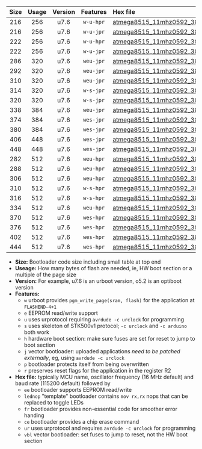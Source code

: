 |Size|Usage|Version|Features|Hex file|
|:-:|:-:|:-:|:-:|:--|
|216|256|u7.6|`w-u-hpr`|[atmega8515_11mhz0592_38400bps_ur.hex](https://raw.githubusercontent.com/stefanrueger/urboot/main/bootloaders/atmega8515/fcpu_11mhz0592/38400_bps/atmega8515_11mhz0592_38400bps_ur.hex)|
|216|256|u7.6|`w-u-jpr`|[atmega8515_11mhz0592_38400bps_ur_vbl.hex](https://raw.githubusercontent.com/stefanrueger/urboot/main/bootloaders/atmega8515/fcpu_11mhz0592/38400_bps/atmega8515_11mhz0592_38400bps_ur_vbl.hex)|
|222|256|u7.6|`w-u-hpr`|[atmega8515_11mhz0592_38400bps_lednop_ur.hex](https://raw.githubusercontent.com/stefanrueger/urboot/main/bootloaders/atmega8515/fcpu_11mhz0592/38400_bps/atmega8515_11mhz0592_38400bps_lednop_ur.hex)|
|222|256|u7.6|`w-u-jpr`|[atmega8515_11mhz0592_38400bps_lednop_ur_vbl.hex](https://raw.githubusercontent.com/stefanrueger/urboot/main/bootloaders/atmega8515/fcpu_11mhz0592/38400_bps/atmega8515_11mhz0592_38400bps_lednop_ur_vbl.hex)|
|286|320|u7.6|`weu-jpr`|[atmega8515_11mhz0592_38400bps_ee_ur_vbl.hex](https://raw.githubusercontent.com/stefanrueger/urboot/main/bootloaders/atmega8515/fcpu_11mhz0592/38400_bps/atmega8515_11mhz0592_38400bps_ee_ur_vbl.hex)|
|292|320|u7.6|`weu-jpr`|[atmega8515_11mhz0592_38400bps_ee_lednop_ur_vbl.hex](https://raw.githubusercontent.com/stefanrueger/urboot/main/bootloaders/atmega8515/fcpu_11mhz0592/38400_bps/atmega8515_11mhz0592_38400bps_ee_lednop_ur_vbl.hex)|
|310|320|u7.6|`weu-jpr`|[atmega8515_11mhz0592_38400bps_ee_lednop_fr_ur_vbl.hex](https://raw.githubusercontent.com/stefanrueger/urboot/main/bootloaders/atmega8515/fcpu_11mhz0592/38400_bps/atmega8515_11mhz0592_38400bps_ee_lednop_fr_ur_vbl.hex)|
|314|320|u7.6|`w-s-jpr`|[atmega8515_11mhz0592_38400bps_vbl.hex](https://raw.githubusercontent.com/stefanrueger/urboot/main/bootloaders/atmega8515/fcpu_11mhz0592/38400_bps/atmega8515_11mhz0592_38400bps_vbl.hex)|
|320|320|u7.6|`w-s-jpr`|[atmega8515_11mhz0592_38400bps_lednop_vbl.hex](https://raw.githubusercontent.com/stefanrueger/urboot/main/bootloaders/atmega8515/fcpu_11mhz0592/38400_bps/atmega8515_11mhz0592_38400bps_lednop_vbl.hex)|
|338|384|u7.6|`weu-jpr`|[atmega8515_11mhz0592_38400bps_ee_lednop_fr_ce_ur_vbl.hex](https://raw.githubusercontent.com/stefanrueger/urboot/main/bootloaders/atmega8515/fcpu_11mhz0592/38400_bps/atmega8515_11mhz0592_38400bps_ee_lednop_fr_ce_ur_vbl.hex)|
|374|384|u7.6|`wes-jpr`|[atmega8515_11mhz0592_38400bps_ee_vbl.hex](https://raw.githubusercontent.com/stefanrueger/urboot/main/bootloaders/atmega8515/fcpu_11mhz0592/38400_bps/atmega8515_11mhz0592_38400bps_ee_vbl.hex)|
|380|384|u7.6|`wes-jpr`|[atmega8515_11mhz0592_38400bps_ee_lednop_vbl.hex](https://raw.githubusercontent.com/stefanrueger/urboot/main/bootloaders/atmega8515/fcpu_11mhz0592/38400_bps/atmega8515_11mhz0592_38400bps_ee_lednop_vbl.hex)|
|406|448|u7.6|`wes-jpr`|[atmega8515_11mhz0592_38400bps_ee_lednop_fr_vbl.hex](https://raw.githubusercontent.com/stefanrueger/urboot/main/bootloaders/atmega8515/fcpu_11mhz0592/38400_bps/atmega8515_11mhz0592_38400bps_ee_lednop_fr_vbl.hex)|
|448|448|u7.6|`wes-jpr`|[atmega8515_11mhz0592_38400bps_ee_lednop_fr_ce_vbl.hex](https://raw.githubusercontent.com/stefanrueger/urboot/main/bootloaders/atmega8515/fcpu_11mhz0592/38400_bps/atmega8515_11mhz0592_38400bps_ee_lednop_fr_ce_vbl.hex)|
|282|512|u7.6|`weu-hpr`|[atmega8515_11mhz0592_38400bps_ee_ur.hex](https://raw.githubusercontent.com/stefanrueger/urboot/main/bootloaders/atmega8515/fcpu_11mhz0592/38400_bps/atmega8515_11mhz0592_38400bps_ee_ur.hex)|
|288|512|u7.6|`weu-hpr`|[atmega8515_11mhz0592_38400bps_ee_lednop_ur.hex](https://raw.githubusercontent.com/stefanrueger/urboot/main/bootloaders/atmega8515/fcpu_11mhz0592/38400_bps/atmega8515_11mhz0592_38400bps_ee_lednop_ur.hex)|
|306|512|u7.6|`weu-hpr`|[atmega8515_11mhz0592_38400bps_ee_lednop_fr_ur.hex](https://raw.githubusercontent.com/stefanrueger/urboot/main/bootloaders/atmega8515/fcpu_11mhz0592/38400_bps/atmega8515_11mhz0592_38400bps_ee_lednop_fr_ur.hex)|
|310|512|u7.6|`w-s-hpr`|[atmega8515_11mhz0592_38400bps.hex](https://raw.githubusercontent.com/stefanrueger/urboot/main/bootloaders/atmega8515/fcpu_11mhz0592/38400_bps/atmega8515_11mhz0592_38400bps.hex)|
|316|512|u7.6|`w-s-hpr`|[atmega8515_11mhz0592_38400bps_lednop.hex](https://raw.githubusercontent.com/stefanrueger/urboot/main/bootloaders/atmega8515/fcpu_11mhz0592/38400_bps/atmega8515_11mhz0592_38400bps_lednop.hex)|
|334|512|u7.6|`weu-hpr`|[atmega8515_11mhz0592_38400bps_ee_lednop_fr_ce_ur.hex](https://raw.githubusercontent.com/stefanrueger/urboot/main/bootloaders/atmega8515/fcpu_11mhz0592/38400_bps/atmega8515_11mhz0592_38400bps_ee_lednop_fr_ce_ur.hex)|
|370|512|u7.6|`wes-hpr`|[atmega8515_11mhz0592_38400bps_ee.hex](https://raw.githubusercontent.com/stefanrueger/urboot/main/bootloaders/atmega8515/fcpu_11mhz0592/38400_bps/atmega8515_11mhz0592_38400bps_ee.hex)|
|376|512|u7.6|`wes-hpr`|[atmega8515_11mhz0592_38400bps_ee_lednop.hex](https://raw.githubusercontent.com/stefanrueger/urboot/main/bootloaders/atmega8515/fcpu_11mhz0592/38400_bps/atmega8515_11mhz0592_38400bps_ee_lednop.hex)|
|402|512|u7.6|`wes-hpr`|[atmega8515_11mhz0592_38400bps_ee_lednop_fr.hex](https://raw.githubusercontent.com/stefanrueger/urboot/main/bootloaders/atmega8515/fcpu_11mhz0592/38400_bps/atmega8515_11mhz0592_38400bps_ee_lednop_fr.hex)|
|444|512|u7.6|`wes-hpr`|[atmega8515_11mhz0592_38400bps_ee_lednop_fr_ce.hex](https://raw.githubusercontent.com/stefanrueger/urboot/main/bootloaders/atmega8515/fcpu_11mhz0592/38400_bps/atmega8515_11mhz0592_38400bps_ee_lednop_fr_ce.hex)|

- **Size:** Bootloader code size including small table at top end
- **Useage:** How many bytes of flash are needed, ie, HW boot section or a multiple of the page size
- **Version:** For example, u7.6 is an urboot version, o5.2 is an optiboot version
- **Features:**
  + `w` urboot provides `pgm_write_page(sram, flash)` for the application at `FLASHEND-4+1`
  + `e` EEPROM read/write support
  + `u` uses urprotocol requiring `avrdude -c urclock` for programming
  + `s` uses skeleton of STK500v1 protocol; `-c urclock` and `-c arduino` both work
  + `h` hardware boot section: make sure fuses are set for reset to jump to boot section
  + `j` vector bootloader: uploaded applications *need to be patched externally*, eg, using `avrdude -c urclock`
  + `p` bootloader protects itself from being overwritten
  + `r` preserves reset flags for the application in the register R2
- **Hex file:** typically MCU name, oscillator frequency (16 MHz default) and baud rate (115200 default) followed by
  + `ee` bootloader supports EEPROM read/write
  + `lednop` "template" bootloader contains `mov rx,rx` nops that can be replaced to toggle LEDs
  + `fr` bootloader provides non-essential code for smoother error handing
  + `ce` bootloader provides a chip erase command
  + `ur` uses urprotocol and requires `avrdude -c urclock` for programming
  + `vbl` vector bootloader: set fuses to jump to reset, not the HW boot section
